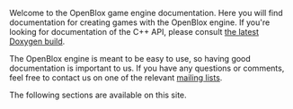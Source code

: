 Welcome to the OpenBlox game engine documentation. Here you will find documentation for creating games with the OpenBlox engine. If you're looking for documentation of the C++ API, please consult [the latest Doxygen build](https://ci.openblox.org/job/libopenblox/doxygen/).

The OpenBlox engine is meant to be easy to use, so having good documentation is important to us. If you have any questions or comments, feel free to contact us on one of the relevant [mailing lists](https://lists.openblox.org/).

The following sections are available on this site.
